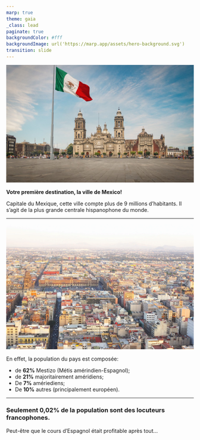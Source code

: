 ```yaml
---
marp: true
theme: gaia
_class: lead
paginate: true
backgroundColor: #fff
backgroundImage: url('https://marp.app/assets/hero-background.svg')
transition: slide
---
```


![bg left](./voyage/mexico.jpg)

**Votre première destination, la ville de Mexico!**

Capitale du Mexique, cette ville compte plus de 9 millions d’habitants. Il s’agit de la plus grande centrale hispanophone du monde.

---

![bg right](./voyage/mexico_city.webp)

En effet, la population du pays est composée:
- de **62%** Mestizo (Métis amérindien-Espagnol);
- de **21%** majoritairement améridiens;
- De **7%** amériediens;
- De **10%** autres (principalement européen).

---
<!-- _class: lead -->

### Seulement **0,02%** de la population sont des locuteurs **francophones.**
Peut-être que le cours d’Espagnol était profitable après tout…
